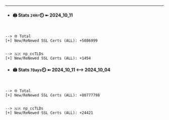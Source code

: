 

---
- #### 🖨️ **Stats** `24Hr`⏲️ ➼ 2024_10_11
```console


--> 🌐 Total
[+] New/ReNewed SSL Certs (ALL): +5086999


--> 🇳🇵 np_ccTLDs
[+] New/ReNewed SSL Certs (ALL): +1454

```

- #### 🖨️ **Stats** `7Days`⏲️ ➼ 2024_10_11 <--> 2024_10_04
```console


--> 🌐 Total
[+] New/ReNewed SSL Certs (ALL): +80777798


--> 🇳🇵 np_ccTLDs
[+] New/ReNewed SSL Certs (ALL): +24421

```

